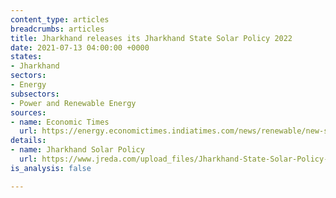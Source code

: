 ```yaml
---
content_type: articles
breadcrumbs: articles
title: Jharkhand releases its Jharkhand State Solar Policy 2022
date: 2021-07-13 04:00:00 +0000
states:
- Jharkhand
sectors:
- Energy
subsectors:
- Power and Renewable Energy
sources:
- name: Economic Times
  url: https://energy.economictimes.indiatimes.com/news/renewable/new-solar-policy-to-light-up-more-villages-hemant-soren/92712727
details:
- name: Jharkhand Solar Policy
  url: https://www.jreda.com/upload_files/Jharkhand-State-Solar-Policy-2022.pdf
is_analysis: false

---
```

